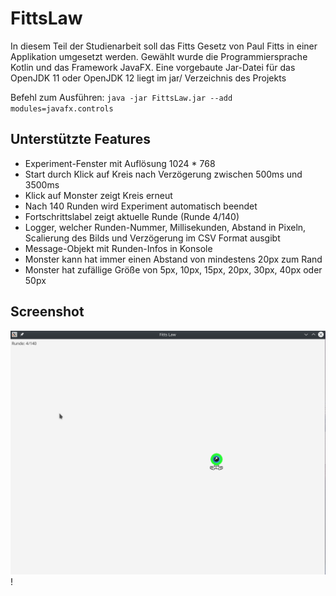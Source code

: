 # FittsLaw
In diesem Teil der Studienarbeit soll das Fitts Gesetz von Paul Fitts in einer Applikation umgesetzt werden.
Gewählt wurde die Programmiersprache Kotlin und das Framework JavaFX. 
Eine vorgebaute Jar-Datei für das OpenJDK 11 oder OpenJDK 12 liegt im jar/ Verzeichnis des Projekts

Befehl zum Ausführen: `java -jar FittsLaw.jar --add modules=javafx.controls`
 
## Unterstützte Features
* Experiment-Fenster mit Auflösung 1024 * 768
* Start durch Klick auf Kreis nach Verzögerung zwischen 500ms und 3500ms
* Klick auf Monster zeigt Kreis erneut
* Nach 140 Runden wird Experiment automatisch beendet
* Fortschrittslabel zeigt aktuelle Runde (Runde 4/140)
* Logger, welcher Runden-Nummer, Millisekunden, Abstand in Pixeln, 
Scalierung des Bilds und Verzögerung im CSV Format ausgibt
* Message-Objekt mit Runden-Infos in Konsole
* Monster kann hat immer einen Abstand von mindestens 20px zum Rand
* Monster hat zufällige Größe von 5px, 10px, 15px, 20px, 30px, 40px oder 50px


## Screenshot

![demo screenshot](./screenshots/Screenshot.png)!
